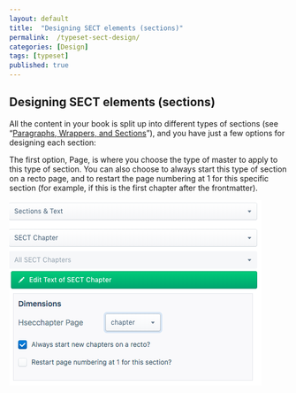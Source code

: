 ```yaml
---
layout: default
title:  "Designing SECT elements (sections)"
permalink:  /typeset-sect-design/
categories: [Design]
tags: [typeset]
published: true
---
```


<section data-type="chapter" class="hsecchapter" data-hederis-type="hsecchapter" id="typeset-sect-design" data-pi-attrs="id: typeset-sect-design; data-tags: typeset;" role="doc-chapter" data-tags="typeset" data-author-name=" " data-book-title=" " title="Designing SECT elements (sections)"><h1 data-hederis-type="hblkchaptitle" class="hblkchaptitle" id="p4tFuBP21">Designing SECT elements (sections)</h1>
    <p class="hblkp" data-hederis-type="hblkp" id="pP3MMxPIz">All the content in your book is split up into different types of sections (see &#8220;<a href="{% post_url 2019-07-09-14-ParagraphsWrappersandSections %}"><span class="Hyperlink">Paragraphs, Wrappers, and Sections</span></a>&#8221;), and you have just a few options for designing each section:</p>
    <p class="hblkp" data-hederis-type="hblkp" id="pzJu0VTqs">The first option, Page, is where you choose the type of master to apply to this type of section. You can also choose to always start this type of section on a recto page, and to restart the page numbering at 1 for this specific section (for example, if this is the first chapter after the frontmatter).</p>
    <img data-hederis-type="hblkimg" class="hblkimg" id="pk52COWtg" src="/images/sectelements.png"/>
    </section>
    